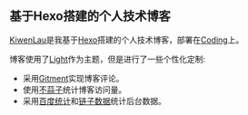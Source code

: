 ## 基于Hexo搭建的个人技术博客

[KiwenLau](http://kiwenlau.com/)是我基于[Hexo](https://hexo.io/docs/)搭建的个人技术博客，部署在[Coding](https://coding.net)上。

博客使用了[Light](https://github.com/hexojs/hexo-theme-light)作为主题，但是进行了一些个性化定制:

- 采用[Gitment](https://github.com/imsun/gitment)实现博客评论。
- 使用[不蒜子](http://service.ibruce.info/)统计博客访问量。
- 采用[百度统计](http://tongji.baidu.com/)和[链子数据](http://www.lotuseed.com/)统计后台数据。